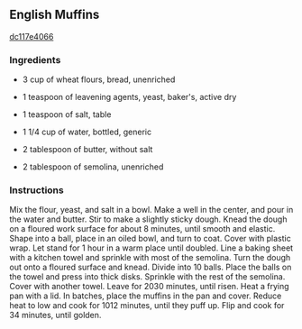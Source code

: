 ## English Muffins

[dc117e4066](http://www.cookstr.com/recipes/english-muffins)

### Ingredients

 - 3 cup of wheat flours, bread, unenriched

 - 1 teaspoon of leavening agents, yeast, baker's, active dry

 - 1 teaspoon of salt, table

 - 1 1/4 cup of water, bottled, generic

 - 2 tablespoon of butter, without salt

 - 2 tablespoon of semolina, unenriched

### Instructions

Mix the flour, yeast, and salt in a bowl. Make a well in the center, and pour in the water and butter. Stir to make a slightly sticky dough. Knead the dough on a floured work surface for about 8 minutes, until smooth and elastic. Shape into a ball, place in an oiled bowl, and turn to coat. Cover with plastic wrap. Let stand for 1 hour in a warm place until doubled. Line a baking sheet with a kitchen towel and sprinkle with most of the semolina. Turn the dough out onto a floured surface and knead. Divide into 10 balls. Place the balls on the towel and press into thick disks. Sprinkle with the rest of the semolina. Cover with another towel. Leave for 2030 minutes, until risen. Heat a frying pan with a lid. In batches, place the muffins in the pan and cover. Reduce heat to low and cook for 1012 minutes, until they puff up. Flip and cook for 34 minutes, until golden.